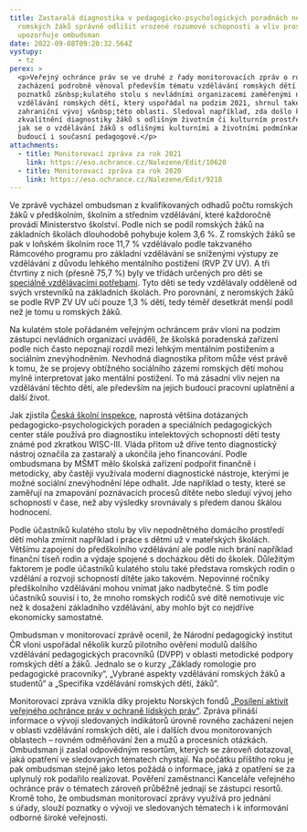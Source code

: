 ```yaml
---
title: Zastaralá diagnostika v pedagogicko-psychologických poradnách nemusí u
  romských žáků správně odlišit vrozené rozumové schopnosti a vliv prostředí,
  upozorňuje ombudsman
date: 2022-09-08T09:20:32.564Z
vystupy:
  - tz
perex: >
  <p>Veřejný ochránce práv se ve druhé z řady monitorovacích zpráv o rovném
  zacházení podrobně věnoval především tématu vzdělávání romských dětí. Kromě
  poznatků z&nbsp;kulatého stolu s nevládními organizacemi zaměřenými na
  vzdělávání romských dětí, který uspořádal na podzim 2021, shrnul také domácí i
  zahraniční vývoj v&nbsp;této oblasti. Sledoval například, zda došlo ke
  zkvalitnění diagnostiky žáků s odlišným životním či kulturním prostředím, nebo
  jak se o vzdělávání žáků s odlišnými kulturními a životními podmínkami učí
  budoucí i současní pedagogové.</p>
attachments:
  - title: Monitorovací zpráva za rok 2021
    link: https://eso.ochrance.cz/Nalezene/Edit/10620
  - title: Monitorovací zpráva za rok 2020
    link: https://eso.ochrance.cz/Nalezene/Edit/9218
---
```

<p>Ve zprávě vycházel ombudsman z&nbsp;kvalifikovaných odhadů počtu romských žáků v&nbsp;předškolním, školním a středním vzdělávání, které každoročně provádí Ministerstvo školství. Podle nich se podíl romských žáků na základních školách dlouhodobě pohybuje kolem 3,6 %. Z romských žáků se pak v loňském školním roce 11,7 % vzdělávalo podle&nbsp;takzvaného Rámcového programu pro základní vzdělávání se sníženými výstupy ze vzdělávání z&nbsp;důvodu lehkého mentálního postižení (RVP ZV UV). A tři čtvrtiny z&nbsp;nich (přesně 75,7 %) byly ve třídách určených pro děti se <a href="https://www.zakonyprolidi.cz/cs/2004-561#f2873692">speciálně vzdělávacími potřebami</a>. Tyto děti se tedy vzdělávaly odděleně od svých vrstevníků na základních školách. Pro porovnání, z&nbsp;neromských žáků se podle RVP ZV UV učí pouze 1,3 % dětí, tedy téměř desetkrát menší podíl než je tomu u romských žáků.</p>

<p>Na kulatém stole pořádaném veřejným ochráncem práv vloni na podzim zástupci nevládních organizací uváděli, že školská poradenská zařízení podle nich často nepoznají rozdíl mezi lehkým mentálním postižením a sociálním znevýhodněním. Nevhodná diagnostika přitom může vést právě k&nbsp;tomu, že se projevy obtížného sociálního zázemí romských dětí mohou mylně interpretovat jako mentální postižení. To má zásadní vliv nejen na vzdělávání těchto dětí, ale především na jejich budoucí pracovní uplatnění a další život.&nbsp;</p>

<p>Jak zjistila <a href="https://www.csicr.cz/cz/Dokumenty/Tematicke-zpravy/Tematicka-zprava-%E2%80%93-Vyuzivani-diagnostickych-nastro">Česká školní inspekce</a>, naprostá většina dotázaných pedagogicko-psychologických poraden a speciálních pedagogických center stále používá pro diagnostiku intelektových schopností dětí testy známé pod zkratkou WISC-III. Vláda přitom už dříve tento diagnostický nástroj označila za zastaralý a ukončila jeho financování. Podle ombudsmana by MŠMT mělo školská zařízení podpořit finančně i metodicky, aby častěji využívala moderní diagnostické nástroje, kterými je možné sociální znevýhodnění lépe odhalit. Jde například o testy, které se zaměřují na zmapování poznávacích procesů dítěte nebo sledují vývoj jeho schopností v&nbsp;čase, než aby výsledky srovnávaly s&nbsp;předem danou škálou hodnocení.</p>

<p>Podle účastníků kulatého stolu by vliv nepodnětného domácího prostředí dětí mohla zmírnit například i práce s&nbsp;dětmi už v mateřských školách. Většímu zapojení do předškolního vzdělávání ale podle nich brání například finanční tíseň rodin a výdaje spojené s&nbsp;docházkou dětí do školek. Důležitým faktorem je podle účastníků kulatého stolu také představa romských rodin o vzdělání a rozvoji schopností dítěte jako takovém. Nepovinné ročníky předškolního vzdělávání mohou vnímat jako nadbytečné. S tím podle účastníků souvisí i to, že mnoho romských rodičů své dítě nemotivuje víc než k dosažení základního vzdělávání, aby mohlo být co nejdříve ekonomicky samostatné.</p>

<p>Ombudsman v&nbsp;monitorovací zprávě ocenil, že Národní pedagogický institut ČR vloni uspořádal několik kurzů pilotního ověření modulů dalšího vzdělávání pedagogických pracovníků (DVPP) v oblasti metodické podpory romských dětí a žáků. Jednalo se o kurzy &bdquo;Základy romologie pro pedagogické pracovníky&ldquo;, &bdquo;Vybrané aspekty vzdělávání romských žáků a studentů&ldquo; a &bdquo;Specifika vzdělávání romských dětí, žáků&ldquo;.</p>

<p>Monitorovací zpráva vznikla díky projektu&nbsp;Norských fondů <a href="https://www.ochrance.cz/projekty/posileni-aktivit/">&bdquo;Posílení aktivit veřejného ochránce práv v&nbsp;ochraně lidských práv&ldquo;</a>. Zpráva přináší informace o vývoji sledovaných indikátorů úrovně rovného zacházení nejen v oblasti vzdělávání romských dětí, ale i dalších dvou monitorovaných oblastech &ndash; rovném odměňování žen a mužů a procesních otázkách. Ombudsman ji zaslal odpovědným resortům, kterých se zároveň dotazoval, jaká opatření ve sledovaných tématech chystají. Na počátku příštího roku je pak ombudsman stejně jako letos požádá o informace, jaká z&nbsp;opatření se za uplynulý rok podařilo realizovat. Pověření zaměstnanci Kanceláře veřejného ochránce práv o tématech zároveň průběžně jednají se zástupci resortů. Kromě toho, že ombudsman monitorovací zprávy využívá pro jednání s&nbsp;úřady, slouží poznatky o vývoji ve sledovaných tématech i k&nbsp;informování odborné široké veřejnosti.</p>
